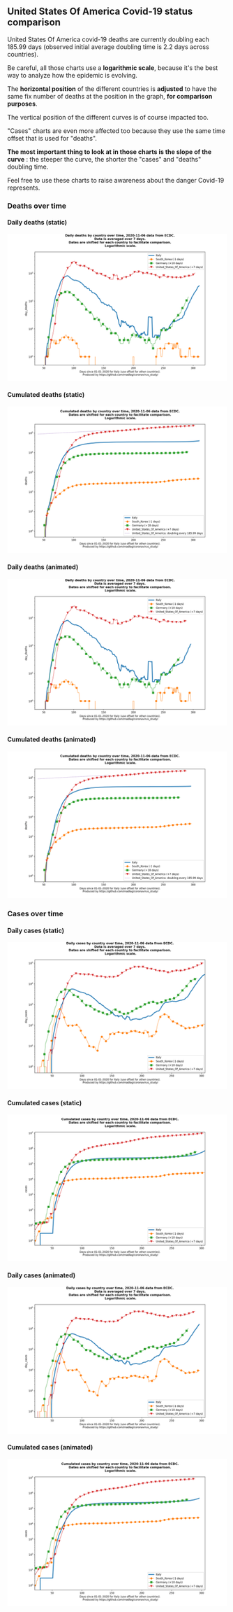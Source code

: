 ## United States Of America Covid-19 status comparison 

United States Of America covid-19 deaths are currently doubling each 185.99 days (observed initial average doubling time is 2.2 days across countries).



Be careful, all those charts use a **logarithmic scale**, because it's the best way to analyze how the epidemic is evolving.
 
The **horizontal position** of the different countries is **adjusted** to have the same fix number of deaths at the position in the graph, **for comparison purposes**.

The vertical position of the different curves is of course impacted too.

"Cases" charts are even more affected too because they use the same time offset that is used for "deaths".

**The most important thing to look at in those charts is the slope of the curve** : the steeper the curve, the shorter the "cases" and "deaths" doubling time.

Feel free to use these charts to raise awareness about the danger Covid-19 represents. 


 
### Deaths over time
 
#### Daily deaths (static)
![United States Of America covid-19 daily deaths static chart](https://raw.githubusercontent.com/madlag/coronavirus_study/master/notebooks/graphs/2020-11-06/countries/United_States_Of_America/2020-11-06_United_States_Of_America_day_deaths.png "United States Of America covid-19 day_deaths static chart")   
 
#### Cumulated deaths (static)
![United States Of America covid-19 cumulated deaths static chart](https://raw.githubusercontent.com/madlag/coronavirus_study/master/notebooks/graphs/2020-11-06/countries/United_States_Of_America/2020-11-06_United_States_Of_America_deaths.png "United States Of America covid-19 deaths static chart")   
 
#### Daily deaths (animated)
![United States Of America covid-19 daily deaths animated chart](https://raw.githubusercontent.com/madlag/coronavirus_study/master/notebooks/graphs/2020-11-06/countries/United_States_Of_America/2020-11-06_United_States_Of_America_day_deaths.gif "United States Of America covid-19 day_deaths animated chart")   
 
#### Cumulated deaths (animated)
![United States Of America covid-19 cumulated deaths animated chart](https://raw.githubusercontent.com/madlag/coronavirus_study/master/notebooks/graphs/2020-11-06/countries/United_States_Of_America/2020-11-06_United_States_Of_America_deaths.gif "United States Of America covid-19 deaths animated chart")   

 
### Cases over time
 
#### Daily cases (static)
![United States Of America covid-19 daily cases static chart](https://raw.githubusercontent.com/madlag/coronavirus_study/master/notebooks/graphs/2020-11-06/countries/United_States_Of_America/2020-11-06_United_States_Of_America_day_cases.png "United States Of America covid-19 day_cases static chart")   
 
#### Cumulated cases (static)
![United States Of America covid-19 cumulated cases static chart](https://raw.githubusercontent.com/madlag/coronavirus_study/master/notebooks/graphs/2020-11-06/countries/United_States_Of_America/2020-11-06_United_States_Of_America_cases.png "United States Of America covid-19 cases static chart")   
 
#### Daily cases (animated)
![United States Of America covid-19 daily cases animated chart](https://raw.githubusercontent.com/madlag/coronavirus_study/master/notebooks/graphs/2020-11-06/countries/United_States_Of_America/2020-11-06_United_States_Of_America_day_cases.gif "United States Of America covid-19 day_cases animated chart")   
 
#### Cumulated cases (animated)
![United States Of America covid-19 cumulated cases animated chart](https://raw.githubusercontent.com/madlag/coronavirus_study/master/notebooks/graphs/2020-11-06/countries/United_States_Of_America/2020-11-06_United_States_Of_America_cases.gif "United States Of America covid-19 cases animated chart")   

